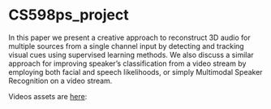 CS598ps_project
===============

In this paper we present a creative approach to reconstruct 3D audio for multiple sources from a single channel input by detecting and tracking visual cues using supervised learning methods. We also discuss a similar approach for improving speaker’s classification from a video stream by employing both facial and speech likelihoods, or simply Multimodal Speaker Recognition on a video stream.

Videos assets are [here](https://www.dropbox.com/sh/iu2ta9ug0q8hzue/AADblu01rgLfn0CHOtoxdLwda?dl=0):

